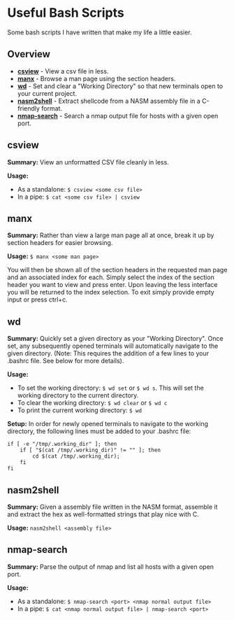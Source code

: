 # Useful Bash Scripts

Some bash scripts I have written that make my life a little easier. 

## Overview

* [__csview__](#csview) - View a csv file in less.
* [__manx__](#manx) - Browse a man page using the section headers.
* [__wd__](#wd) - Set and clear a "Working Directory" so that new terminals open to your current project.
* [__nasm2shell__](#nasm2shell) - Extract shellcode from a NASM assembly file in a C-friendly format.
* [__nmap-search__](#nmap-search) - Search a nmap output file for hosts with a given open port.

## csview

__Summary:__ View an unformatted CSV file cleanly in less.

__Usage:__
- As a standalone: `$ csview <some csv file>`
- In a pipe: `$ cat <some csv file> | csview`


## manx

__Summary:__ Rather than view a large man page all at once, break it up by section headers for easier browsing.

__Usage:__ `$ manx <some man page>`

You will then be shown all of the section headers in the requested man page and an associated index for each. Simply select the index of the section header you want to view and press enter. Upon leaving the less interface you will be returned to the index selection. To exit simply provide empty input or press ctrl+c.

## wd

__Summary:__ Quickly set a given directory as your "Working Directory". Once set, any subsequently opened terminals will automatically navigate to the given directory. (Note: This requires the addition of a few lines to your .bashrc file. See below for more details).

__Usage:__ 
- To set the working directory: `$ wd set` or `$ wd s`. This will set the working directory to the current directory.
- To clear the working directory: `$ wd clear` or `$ wd c`
- To print the current working directory: `$ wd`

__Setup:__ In order for newly opened terminals to navigate to the working directory, the following lines must be added to your .bashrc file:

	
	if [ -e "/tmp/.working_dir" ]; then
    	if [ "$(cat /tmp/.working_dir)" != "" ]; then
    	    cd $(cat /tmp/.working_dir); 
    	fi
	fi
    
## nasm2shell

__Summary:__ Given a assembly file written in the NASM format, assemble it and extract the hex as well-formatted strings that play nice with C.

__Usage:__ `nasm2shell <assembly file>`

## nmap-search

__Summary:__ Parse the output of nmap and list all hosts with a given open port.

__Usage:__
- As a standalone: `$ nmap-search <port> <nmap normal output file>`
- In a pipe: `$ cat <nmap normal output file> | nmap-search <port>`
